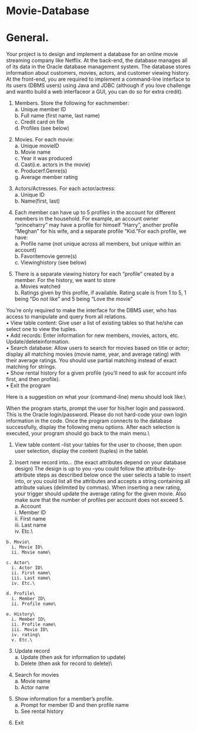 # Movie-Database

# General. 
Your project is to design and implement a database for an online movie streaming company like Netflix. At the back-end, the database manages all of its data in the Oracle database management system. The database stores information about customers, movies, actors, and customer viewing history. At the front-end, you are required to implement a command-line interface to its users (DBMS users) using Java and JDBC (although if you love challenge and wantto build a web interfaceor a GUI, you can do so for extra credit). 

1. Members. Store the following for eachmember:\
  a. Unique member ID\
  b. Full name (first name, last name)\
  c. Credit card on file\
  d. Profiles (see below)
  
2. Movies. For each movie:\
  a. Unique movieID\
  b. Movie name\
  c. Year it was produced\
  d. Cast(i.e. actors in the movie)\
  e. Producerf.Genre(s)\
  g. Average member rating
  
3. Actors/Actresses. For each actor/actress:\
  a. Unique ID\
  b. Name(first, last)
  
4. Each member can have up to 5 profiles in the account for different members in the household. For example, an account owner “princeharry” may have a profile for himself “Harry”, another profile “Meghan” for his wife, and a separate profile “Kid.”For each profile, we have:\
  a. Profile name (not unique across all members, but unique within an account)\
  b. Favoritemovie genre(s)\
  c. Viewinghistory (see below)
  
5. There is a separate viewing history for each “profile” created by a member. For the history, we want to store\
  a. Movies watched\
  b. Ratings given by this profile, if available. Rating scale is from 1 to 5, 1 being “Do not like” and 5 being “Love the movie”
  
 You’re only required to make the interface for the DBMS user, who has access to manipulate and query from all relations.\
  • View table content: Give user a list of existing tables so that he/she can select one to view the tuples.\
  • Add records: Enter information for new members, movies, actors, etc. Update/deleteinformation.\
  • Search database: Allow users to search for movies based on title or actor; display all matching movies (movie name, year, and average rating) with their average ratings. You should use partial matching instead of exact matching for strings.\
  • Show rental history for a given profile (you’ll need to ask for account info first, and then profile).\
  • Exit the program
  
  Here is a suggestion on what your (command-line) menu should look like:\
  
  When the program starts, prompt the user for his/her login and password. This is the Oracle login/password. Please do not hard-code your own login information in the code. Once the program connects to the database successfully, display the following menu options. After each selection is executed, your program should go back to the main menu.\
  
  1. View table content –list your tables for the user to choose, then upon user selection, display the content (tuples) in the table\
  
  2. Insert new record into... (the exact attributes depend on your database design) The design is up to you –you could follow the attribute-by-attribute steps as described below once the user selects a table to insert into, or you could list all the attributes and accepts a string containing all attribute values (delimited by commas). When inserting a new rating, your trigger should update the average rating for the given movie. Also make sure that the number of profiles per account does not exceed 5.\
    a. Account\
      i. Member ID\
      ii. First name\
      iii. Last name\
      iv. Etc.\
      
    b. Movie\
      i. Movie ID\
      ii. Movie name\
      
    c. Actor\
      i. Actor ID\
      ii. First name\
      iii. Last name\
      iv. Etc.\
      
    d. Profile\
      i. Member ID\
      ii. Profile name\
      
    e. History\
      i. Member ID\
      ii. Profile name\
      iii. Movie ID\
      iv. rating\
      v. Etc.\
      
  3. Update record\
    a. Update (then ask for information to update)\
    b. Delete (then ask for record to delete)\
    
  4. Search for movies\
    a. Movie name\
    b. Actor name
  
  5. Show information for a member’s profile.\
    a. Prompt for member ID and then profile name\
    b. See rental history
    
  6. Exit
      
      
      
      
